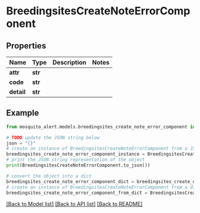 # BreedingsitesCreateNoteErrorComponent


## Properties

Name | Type | Description | Notes
------------ | ------------- | ------------- | -------------
**attr** | **str** |  | 
**code** | **str** |  | 
**detail** | **str** |  | 

## Example

```python
from mosquito_alert.models.breedingsites_create_note_error_component import BreedingsitesCreateNoteErrorComponent

# TODO update the JSON string below
json = "{}"
# create an instance of BreedingsitesCreateNoteErrorComponent from a JSON string
breedingsites_create_note_error_component_instance = BreedingsitesCreateNoteErrorComponent.from_json(json)
# print the JSON string representation of the object
print(BreedingsitesCreateNoteErrorComponent.to_json())

# convert the object into a dict
breedingsites_create_note_error_component_dict = breedingsites_create_note_error_component_instance.to_dict()
# create an instance of BreedingsitesCreateNoteErrorComponent from a dict
breedingsites_create_note_error_component_from_dict = BreedingsitesCreateNoteErrorComponent.from_dict(breedingsites_create_note_error_component_dict)
```
[[Back to Model list]](../README.md#documentation-for-models) [[Back to API list]](../README.md#documentation-for-api-endpoints) [[Back to README]](../README.md)


